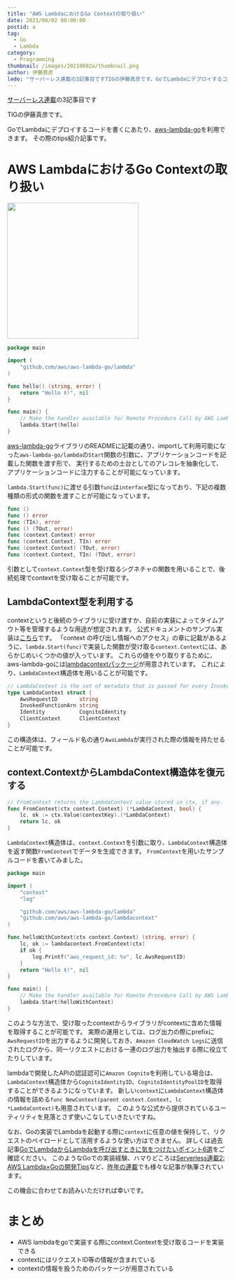 ```yaml
---
title: "AWS LambdaにおけるGo Contextの取り扱い"
date: 2021/06/02 00:00:00
postid: a
tag:
  - Go
  - Lambda
category:
  - Programming
thumbnail: /images/20210602a/thumbnail.png
author: 伊藤真彦
lede: "サーバーレス連載の3記事目ですTIGの伊藤真彦です。GoでLambdaにデプロイするコードを書くにあたり、aws-lambda-goを利用できます。その際のtips紹介記事です。"
---
```


[サーバーレス連載](/articles/20210531a/)の3記事目です

TIGの伊藤真彦です。

GoでLambdaにデプロイするコードを書くにあたり、[aws-lambda-go](https://github.com/aws/aws-lambda-go)を利用できます。
その際のtips紹介記事です。

# AWS LambdaにおけるGo Contextの取り扱い

<img src="/images/20210602a/lambda-39473.png" alt="" title="Clker-Free-Vector-ImagesによるPixabayからの画像" width="300" height="310" loading="lazy">

```go main.go
package main

import (
	"github.com/aws/aws-lambda-go/lambda"
)

func hello() (string, error) {
	return "Hello ƛ!", nil
}

func main() {
	// Make the handler available for Remote Procedure Call by AWS Lambda
	lambda.Start(hello)
}
```

[aws-lambda-go](https://github.com/aws/aws-lambda-go)ライブラリのREADMEに記載の通り、importして利用可能になった`aws-lambda-go/lambda`の`Start`関数の引数に、アプリケーションコードを記載した関数を渡す形で、
実行するための土台としてのアレコレを抽象化して、アプリケーションコードに注力することが可能になっています。

`lambda.Start(func)`に渡せる引数`func`は`interface`型になっており、下記の複数種類の形式の関数を渡すことが可能になっています。

```go
func ()
func () error
func (TIn), error
func () (TOut, error)
func (context.Context) error
func (context.Context, TIn) error
func (context.Context) (TOut, error)
func (context.Context, TIn) (TOut, error)
```

引数として`context.Context`型を受け取るシグネチャの関数を用いることで、後続処理でcontextを受け取ることが可能です。

## LambdaContext型を利用する

contextというと後続のライブラリに受け渡すか、自前の実装によってタイムアウト等を管理するような用途が想定されます。
公式ドキュメントのサンプル実装は[こちら](https://docs.aws.amazon.com/ja_jp/lambda/latest/dg/golang-context.html)です。
「context の呼び出し情報へのアクセス」の章に記載があるように、`lambda.Start(func)`で実装した関数が受け取る`context.Context`には、あらかじめいくつかの値が入っています。
これらの値をやり取りするために、aws-lambda-goには[lambdacontextパッケージ](https://github.com/aws/aws-lambda-go/blob/master/lambdacontext/context.go)が用意されています。
これにより、`LambdaContext`構造体を用いることが可能です。

```go
// LambdaContext is the set of metadata that is passed for every Invoke.
type LambdaContext struct {
	AwsRequestID       string
	InvokedFunctionArn string
	Identity           CognitoIdentity
	ClientContext      ClientContext
}
```

この構造体は、フィールド名の通り`AwsLambda`が実行された際の情報を持たせることが可能です。

## context.ContextからLambdaContext構造体を復元する

```go
// FromContext returns the LambdaContext value stored in ctx, if any.
func FromContext(ctx context.Context) (*LambdaContext, bool) {
	lc, ok := ctx.Value(contextKey).(*LambdaContext)
	return lc, ok
}
```

`LambdaContext`構造体は、`context.Context`を引数に取り、`LambdaContext`構造体を返す関数`FromContext`でデータを生成できます。
`FromContext`を用いたサンプルコードを書いてみました。

```go main.go
package main

import (
	"context"
	"log"

	"github.com/aws/aws-lambda-go/lambda"
	"github.com/aws/aws-lambda-go/lambdacontext"
)

func helloWithContext(ctx context.Context) (string, error) {
	lc, ok := lambdacontext.FromContext(ctx)
	if ok {
		log.Printf("aws_request_id: %v", lc.AwsRequestID)
	}
	return "Hello ƛ!", nil
}

func main() {
	// Make the handler available for Remote Procedure Call by AWS Lambda
	lambda.Start(helloWithContext)
}
```

このような方法で、受け取ったcontextからライブラリがcontextに含めた情報を取得することが可能です。
実際の運用としては、ログ出力の際にprefixに`AwsRequestID`を出力するように開発しておき、`Amazon CloudWatch Logs`に送信されたログから、同一リクエストにおける一連のログ出力を抽出する際に役立てたりしています。

lambdaで開発したAPIの認証認可に`Amazon Cognito`を利用している場合は、`LambdaContext`構造体から`CognitoIdentityID`、`CognitoIdentityPoolID`を取得することができるようになっています。
新しい`context`に`LambdaContext`構造体の情報を詰める`func NewContext(parent context.Context, lc *LambdaContext)`も用意されています。
このような公式から提供されているユーティリティを見落とさず使いこなしていきたいですね。

なお、Goの実装でLambdaを起動する際に`context`に任意の値を保持して、リクエストのペイロードとして活用するような使い方はできません。
詳しくは過去記事[GoでLambdaからLambdaを呼び出すときに気をつけたいポイント6選](https://future-architect.github.io/articles/20201112/)をご確認ください。
このようなGoでの実装経験、ハマりどころは[Serverless連載2: AWS Lambda×Goの開発Tips](https://future-architect.github.io/articles/20200326/)など、[昨年の連載](https://future-architect.github.io/tags/Serverless%E9%80%A3%E8%BC%89/)でも様々な記事が執筆されています。

この機会に合わせてお読みいただければ幸いです。

# まとめ

* AWS lambdaをgoで実装する際にcontext.Contextを受け取るコードを実装できる
* contextにはリクエストID等の情報が含まれている
* contextの情報を扱うためのパッケージが用意されている
